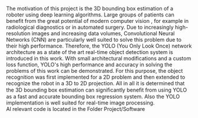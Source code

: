 The motivation of this project is the 3D bounding box estimation of a roboter using deep learning algorithms. Large groups of patients can benefit from the great potential of modern computer vision , for example in radiological diagnostics or in  automated surgery. Due to increasingly high-resolution images and increasing data volumes, Convolutional Neural Networks (CNN) are particularly well suited to solve this problem due to their high performance. Therefore, the YOLO (You Only Look Once) network architecture as a state of the art real-time object detection system is introduced in this work. With small architectural modifications and a custom loss function, YOLO's high performance and accuracy in solving the problems of this work can be demonstrated. For this purpose, the object recognition was first implemented for a 2D problem and then extended to recognize the robot in a 3D to 2D projection. All in all it is determined that the 3D bounding box estimation can signiﬁcantly beneﬁt from
using YOLO as a fast and accurate bounding box regression system. Also the YOLO implementation is well suited for real-time image processing.	
Al relevant code is located in the Folder Project/Software 
